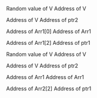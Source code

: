 Random value of  V                    Address of  V           

Address of V                                 Address of ptr2

Address of Arr1[0]                       Address of Arr1

Address of Arr1[2]                       Address of ptr1

Random value of V                       Address of V

Address of V                                  Address of ptr2

Address of Arr1                            Address of Arr1

Address of Arr2[2]                        Address of ptr1


